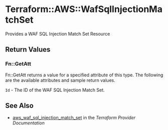 # Terraform::AWS::WafSqlInjectionMatchSet

Provides a WAF SQL Injection Match Set Resource

## Return Values

### Fn::GetAtt

Fn::GetAtt returns a value for a specified attribute of this type. The following are the available attributes and sample return values.

`Id` - The ID of the WAF SQL Injection Match Set.

## See Also

* [aws_waf_sql_injection_match_set](https://www.terraform.io/docs/providers/aws/r/waf_sql_injection_match_set.html) in the _Terraform Provider Documentation_